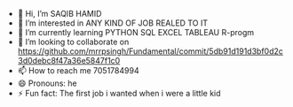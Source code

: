 - 👋 Hi, I’m SAQIB HAMID 
- 👀 I’m interested in ANY KIND OF JOB REALED TO IT
- 🌱 I’m currently learning PYTHON SQL EXCEL TABLEAU R-progm 
- 💞️ I’m looking to collaborate on https://github.com/mrrpsingh/Fundamental/commit/5db91d191d3bf0d2c3d0debc8f47a36e5847f1c0
- 📫 How to reach me 7051784994
- 😄 Pronouns: he
- ⚡ Fun fact: The first job i wanted when i were a little kid

<!---
7051784994/7051784994 is a ✨ special ✨ repository because its `README.md` (this file) appears on your GitHub profile.
You can click the Preview link to take a look at your changes.
--->
